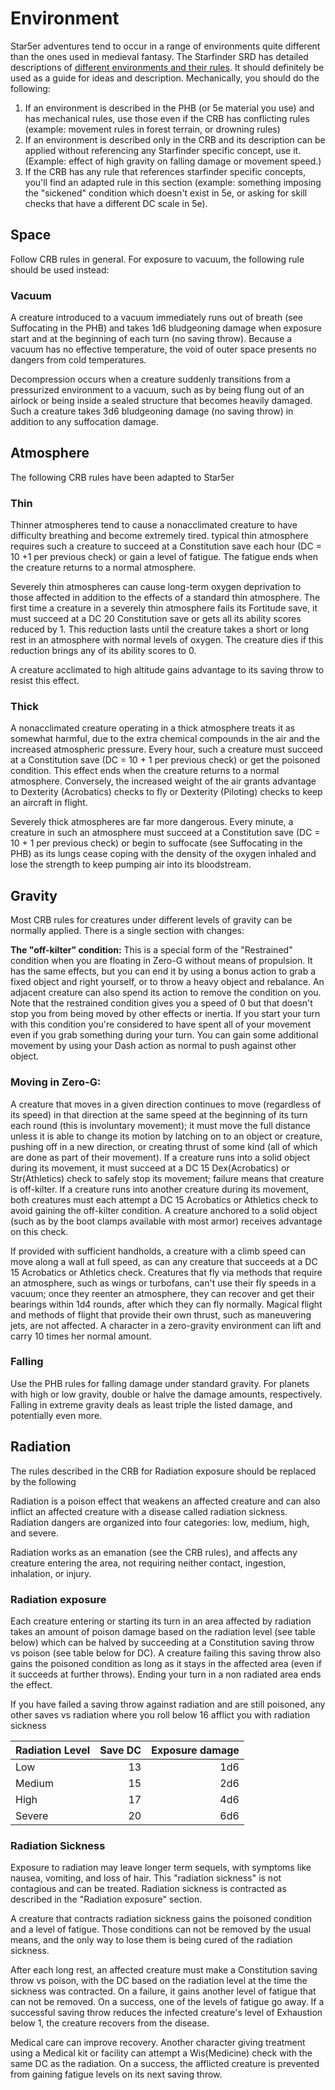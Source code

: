 # Environment

Star5er adventures tend to occur in a range of environments quite different than the ones used in medieval fantasy.
The Starfinder SRD has detailed descriptions of
[different environments and their rules](https://www.aonsrd.com/Rules.aspx?ID=234).
It should definitely be used as a guide for ideas and description. Mechanically, you should do the following:

1. If an environment is described in the PHB (or 5e material you use) and has mechanical rules, use those even if the
   CRB has conflicting rules (example: movement rules in forest terrain, or drowning rules)
1. If an environment is described only in the CRB and its description can be applied without referencing any Starfinder
   specific concept, use it. (Example: effect of high gravity on falling damage or movement speed.)
1. If the CRB has any rule that references starfinder specific concepts, you'll find an adapted rule in this section
   (example: something imposing the "sickened" condition which doesn't exist in 5e, or asking for skill checks that have
   a different DC scale in 5e). 

##  Space

Follow CRB rules in general. For exposure to vacuum, the following rule should be used instead:

### Vacuum

A creature introduced to a vacuum immediately runs out of breath (see Suffocating in the PHB) and takes 1d6 bludgeoning
damage when exposure start and at the beginning of each turn (no saving throw). Because a vacuum has no effective
temperature, the void of outer space presents no dangers from cold temperatures.

Decompression occurs when a creature suddenly transitions from a pressurized environment to a vacuum, such as by being
flung out of an airlock or being inside a sealed structure  that becomes heavily damaged. Such a creature takes 3d6
bludgeoning damage (no saving throw) in addition to any suffocation damage.

## Atmosphere


The following CRB rules have been adapted to Star5er

### Thin

Thinner atmospheres tend to cause a nonacclimated creature to have difficulty breathing and become extremely tired. 
typical thin atmosphere requires such a creature to succeed at a Constitution save each hour (DC = 10 +1 per
previous check) or gain a level of fatigue. The fatigue ends when the creature returns to a normal atmosphere.

Severely thin atmospheres can cause long-term oxygen deprivation to those affected in addition to the effects of a
standard thin atmosphere. The first time a creature in a severely thin atmosphere fails its Fortitude save, it must
succeed at a DC 20 Constitution save or gets all its ability scores reduced by 1. This reduction lasts until the
creature takes a short or long rest in an atmosphere with normal levels of oxygen. The creature dies if this
reduction brings any of its ability scores to 0.

A creature acclimated to high altitude gains advantage to its saving throw to resist this effect.

### Thick

A nonacclimated creature operating in a thick atmosphere treats it as somewhat harmful, due to the extra chemical
compounds in the air and the increased atmospheric pressure. Every hour, such a creature must succeed at a Constitution
save (DC = 10 + 1 per previous check) or get the poisoned condition. This effect ends when the creature returns to a
normal atmosphere. Conversely, the increased weight of the air grants advantage to Dexterity (Acrobatics) checks to fly or
Dexterity (Piloting) checks to keep an aircraft in flight.

Severely thick atmospheres are far more dangerous. Every minute, a creature in such an atmosphere must succeed at
a Constitution save (DC = 10 + 1 per previous check) or begin to suffocate (see Suffocating in the PHB) as its lungs
cease coping with the density of the oxygen inhaled and lose the strength to keep pumping air into its bloodstream.


## Gravity

Most CRB rules for creatures under different levels of gravity can be normally applied. There is a single section
with changes:

**The "off-kilter" condition:** This is a special form of the "Restrained" condition when you are floating in Zero-G
without means of propulsion. It has the same effects, but you can end it by using a bonus action to grab a fixed object
and right yourself, or to throw a heavy object and rebalance. An adjacent creature can also spend its action to remove
the condition on you. Note that the restrained condition gives you a speed of 0 but that doesn't stop you from being
moved by other effects or inertia. If you start your turn with this condition you're considered to have spent all of
your movement even if you grab something during your turn. You can gain some additional movement by using your Dash
action as normal to push against other object.

### Moving in Zero-G:

A creature that moves in a given direction continues to move (regardless of its speed) in that direction at the same
speed at the beginning of its turn each round (this is involuntary movement); it must move the full distance unless it
is able to change its motion by latching on to an object or creature, pushing off in a new direction, or creating thrust
of some kind (all of which are done as part of their movement). If a creature runs into a solid object during its
movement, it must succeed at a DC 15 Dex(Acrobatics) or Str(Athletics) check to safely stop its movement; failure means
that creature is off-kilter. If a creature runs into another creature during its movement, both creatures must each
attempt a DC 15 Acrobatics or Athletics check to avoid gaining the off-kilter condition. A creature anchored to a
solid object (such as by the boot clamps available with most armor) receives advantage on this check.

If provided with sufficient handholds, a creature with a climb speed can move along a wall at full speed, as can any
creature that succeeds at a DC 15 Acrobatics or Athletics check. Creatures that fly via methods that require an atmosphere,
such as wings or turbofans, can't use their fly speeds in a vacuum; once they reenter an atmosphere, they can recover and
get their bearings within 1d4 rounds, after which they can fly normally. Magical flight and methods of flight that provide
their own thrust, such as maneuvering jets, are not affected. A character in a zero-gravity environment can lift and carry
10 times her normal amount.

### Falling

Use the PHB rules for falling damage under standard gravity. For planets with high or low gravity, double or halve the
damage amounts, respectively. Falling in extreme gravity deals as least triple the listed damage, and potentially even
more.

## Radiation

The rules described in the CRB for Radiation exposure should be replaced by the following

Radiation is a poison effect that weakens an affected creature and can also inflict an affected creature with a disease
called radiation sickness. Radiation dangers are organized into four categories: low, medium, high, and severe.

Radiation works as an emanation (see the CRB rules), and affects any creature entering the area, not requiring neither
contact, ingestion, inhalation, or injury. 

### Radiation exposure

Each creature entering or starting its turn in an area affected by radiation takes an amount of poison damage based
on the radiation level (see table below) which can be halved by succeeding at a Constitution saving throw vs poison
(see table below for DC). A creature failing this saving throw also gains the poisoned condition as long as it stays
in the affected area (even if it succeeds at further throws). Ending your turn in a non radiated area ends the effect.

If you have failed a saving throw against radiation and are still poisoned, any other saves vs radiation where you
roll below 16 afflict you with radiation sickness

|Radiation Level|Save DC|Exposure damage|
|---------------|------:|--------------:|
|Low|13|1d6|
|Medium|15|2d6|
|High|17|4d6|
|Severe|20|6d6|

### Radiation Sickness

Exposure to radiation may leave longer term sequels, with symptoms like nausea, vomiting, and loss of hair. This
"radiation sickness" is not contagious and can be treated. Radiation sickness is contracted as described in the
"Radiation exposure" section.

A creature that contracts radiation sickness gains the poisoned condition and a level of fatigue. Those conditions
can not be removed by the usual means, and the only way to lose them is being cured of the radiation sickness.

After each long rest, an affected creature must make a Constitution saving throw vs poison, with the DC based on
the radiation level at the time the sickness was contracted. On a failure, it gains another level of fatigue that
can not be removed. On a success, one of the levels of fatigue go away. If a successful saving throw reduces the
infected creature's level of Exhaustion below 1, the creature recovers from the disease.

Medical care can improve recovery. Another character giving treatment using a Medical kit or facility can attempt
a Wis(Medicine) check with the same DC as the radiation. On a success, the afflicted creature is prevented from
gaining fatigue levels on its next saving throw. 
